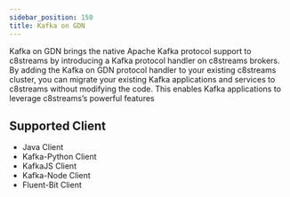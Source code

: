 ```yaml
---
sidebar_position: 150
title: Kafka on GDN
---
```


Kafka on GDN brings the native Apache Kafka protocol support to c8streams by introducing a Kafka protocol handler on c8streams brokers. By adding the Kafka on GDN protocol handler to your existing c8streams cluster, you can migrate your existing Kafka applications and services to c8streams without modifying the code. This enables Kafka applications to leverage c8streams’s powerful features


## Supported Client

- Java Client
- Kafka-Python Client
- KafkaJS Client
- Kafka-Node Client
- Fluent-Bit Client
